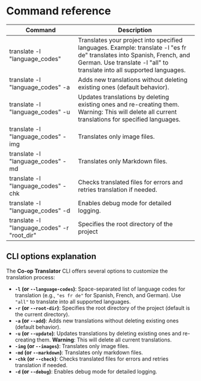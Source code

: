 # Command reference

Command                                       | Description
----------------------------------------------|-------------------------------------------------------------------------------------------------------------------------------------------------------------------------------------------------------
translate -l "language_codes"                 | Translates your project into specified languages. Example: translate -l "es fr de" translates into Spanish, French, and German. Use translate -l "all" to translate into all supported languages.
translate -l "language_codes" -a              | Adds new translations without deleting existing ones (default behavior).
translate -l "language_codes" -u              | Updates translations by deleting existing ones and re-creating them. Warning: This will delete all current translations for specified languages.
translate -l "language_codes" -img            | Translates only image files.
translate -l "language_codes" -md             | Translates only Markdown files.
translate -l "language_codes" -chk            | Checks translated files for errors and retries translation if needed.
translate -l "language_codes" -d              | Enables debug mode for detailed logging.
translate -l "language_codes" -r "root_dir"   | Specifies the root directory of the project

## CLI options explanation

The **Co-op Translator** CLI offers several options to customize the translation process:

- **`-l` (or `--language-codes`)**: Space-separated list of language codes for translation (e.g., `"es fr de"` for Spanish, French, and German). Use `"all"` to translate into all supported languages.
- **`-r` (or `--root-dir`)**: Specifies the root directory of the project (default is the current directory).
- **`-a` (or `--add`)**: Adds new translations without deleting existing ones (default behavior).
- **`-u` (or `--update`)**: Updates translations by deleting existing ones and re-creating them. **Warning**: This will delete all current translations.
- **`-img` (or `--images`)**: Translates only image files.
- **`-md` (or `--markdown`)**: Translates only markdown files.
- **`-chk` (or `--check`)**: Checks translated files for errors and retries translation if needed.
- **`-d` (or `--debug`)**: Enables debug mode for detailed logging.